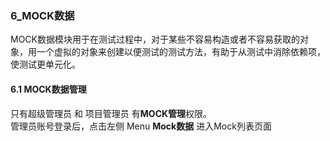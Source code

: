 ### 6_MOCK数据
MOCK数据模块用于在测试过程中，对于某些不容易构造或者不容易获取的对象，用一个虚拟的对象来创建以便测试的测试方法，有助于从测试中消除依赖项，使测试更单元化。 

#### 6.1 MOCK数据管理
只有超级管理员 和 项目管理员 有**MOCK管理**权限。  
管理员账号登录后，点击左侧 Menu **Mock数据** 进入Mock列表页面